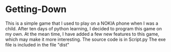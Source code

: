 # Getting-Down
This is a simple game that I used to play on a NOKIA phone when I was a child.
After ten days of python learning, I decided to program this game on my own. At the mean time, I have added a few new features to this game, which may make it more interesting.
The source code is in Script.py
The exe file is included in the file "dist"

